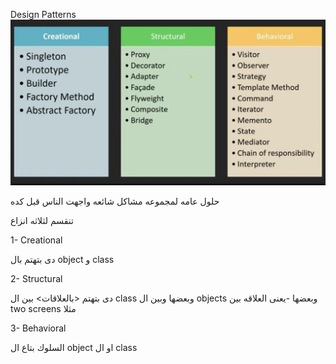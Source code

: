 Design Patterns
![design_patterns](images/design_patternes.jpeg)

حلول عامه لمجموعه مشاكل شائعه واجهت الناس قبل كده

تنقسم لثلاثه انزاع 

1- Creational

دى بتهتم بال object و class 

2-  Structural

دى بتهتم <بالعلاقات> بين ال class وبعضها وبين ال objects وبعضها
-يعنى العلاقه بين two screens  مثلا 

3- Behavioral

السلوك بتاع ال object او ال class
